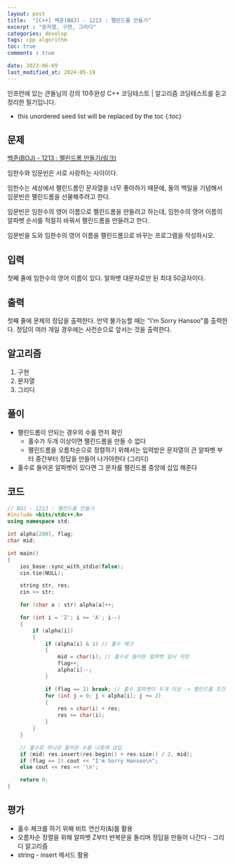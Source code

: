 ```yaml
---
layout: post
title:  "[C++] 백준(BOJ) - 1213 : 팰린드롬 만들기"
excerpt : "문자열, 구현, 그리디"
categories: develop
tags: cpp algorithm
toc: true
comments : true

date: 2023-06-09
last_modified_at: 2024-05-19
---
```

> <span style="font-size: 80%">
인프런에 있는 큰돌님의 강의 10주완성 C++ 코딩테스트 | 알고리즘 코딩테스트를 듣고 정리한 필기입니다.</span>

<!--more-->

* this unordered seed list will be replaced by the toc
{:toc}

## 문제 
[백준(BOJ) - 1213 : 팰린드롬 만들기(링크)](https://www.acmicpc.net/problem/1213)

임한수와 임문빈은 서로 사랑하는 사이이다.

임한수는 세상에서 팰린드롬인 문자열을 너무 좋아하기 때문에, 둘의 백일을 기념해서 임문빈은 팰린드롬을 선물해주려고 한다.

임문빈은 임한수의 영어 이름으로 팰린드롬을 만들려고 하는데, 임한수의 영어 이름의 알파벳 순서를 적절히 바꿔서 팰린드롬을 만들려고 한다.

임문빈을 도와 임한수의 영어 이름을 팰린드롬으로 바꾸는 프로그램을 작성하시오.

## 입력
첫째 줄에 임한수의 영어 이름이 있다. 알파벳 대문자로만 된 최대 50글자이다.


## 출력
첫째 줄에 문제의 정답을 출력한다. 만약 불가능할 때는 "I'm Sorry Hansoo"를 출력한다. 정답이 여러 개일 경우에는 사전순으로 앞서는 것을 출력한다.


## 알고리즘
1. 구현
2. 문자열
3. 그리디

## 풀이
- 팰린드롬이 안되는 경우의 수를 먼저 확인  
  - 홀수가 두개 이상이면 팰린드롬을 만들 수 없다
  - 팰린드롬을 오름차순으로 정렬하기 위해서는 입력받은 문자열의 큰 알파벳 부터 중간부터 정답을 만들어 나가야한다 (그리디)
- 홀수로 들어온 알파벳이 있다면 그 문자를 팰린드롬 중앙에 삽입 해준다

## 코드  

```cpp
// BOJ - 1213 : 팰린드롬 만들기
#include <bits/stdc++.h>
using namespace std;

int alpha[200], flag;
char mid;

int main()
{
    ios_base::sync_with_stdio(false);
    cin.tie(NULL);

    string str, res;
    cin >> str;

    for (char a : str) alpha[a]++;

    for (int i = 'Z'; i >= 'A'; i--)
    {
        if (alpha[i])
        {
            if (alpha[i] & 1) // 홀수 체크
            {
                mid = char(i); // 홀수로 들어온 알파벳 임시 저장
                flag++;
                alpha[i]--;
            }

            if (flag == 2) break; // 홀수 알파벳이 두개 이상 -> 팰린드롬 조건 성립X
            for (int j = 0; j < alpha[i]; j += 2)
            {
                res = char(i) + res;
                res += char(i);
            }
        }
    }

    // 홀수로 하나로 들어온 수를 나중에 삽입
    if (mid) res.insert(res.begin() + res.size() / 2, mid);
    if (flag == 2) cout << "I'm Sorry Hansoo\n";
    else cout << res << '\n';

    return 0;
}
```

## 평가  
- 홀수 체크를 하기 위해 비트 연산자(&)를 활용 
- 오름차순 정렬을 위해 알파벳 Z부터 반복문을 돌리며 정답을 만들어 나간다 - 그리디 알고리즘
- string - insert 메서드 활용

